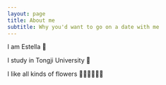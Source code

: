 ```yaml
---
layout: page
title: About me
subtitle: Why you'd want to go on a date with me
---
```


I am Estella 👧

I study in Tongji University 🏫

I like all kinds of flowers 💐🌸🌷🌹🌻🌺 

️